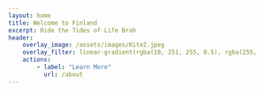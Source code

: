 ```yaml
---
layout: home
title: Welcome to Finland
excerpt: Ride the Tides of Life Brah
header: 
    overlay_image: /assets/images/Kite2.jpeg
    overlay_filter: linear-gradient(rgba(10, 251, 255, 0.5), rgba(255, 56, 222, 0.5))
    actions:
        - label: "Learn More"
          url: /about  
---
```


